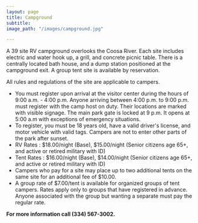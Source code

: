 ```yaml
---
layout: page
title: Campground
subtitle: 
image_path: "/images/campground.jpg"

---
```


A 39 site RV campground overlooks the Coosa River. Each site includes electric and water hook up, a grill, and concrete picnic table. There is a centrally located bath house, and a dump station positioned at the campground exit. A group tent site is available by reservation.

All rules and regulations of the site are applicable to campers.

* You must register upon arrival at the visitor center during the hours of 9:00 a.m. - 4:00 p.m. Anyone arriving between 4:00 p.m. to 9:00 p.m. must register with the camp host on duty. Their locations are marked with visible signage. The main park gate is locked at 9 p.m. It opens at 5:00 a.m with exceptions of emergency situations.
* To register, you must be 18 years old, have a valid driver's license, and motor vehicle with valid tags. Campers are not to enter other parts of the park after sunset.
* RV Rates : $18.00/night (Base), $15.00/night (Senior citizens age 65+, and active or retired military with ID)
* Tent Rates : $16.00/night (Base), $14.00/night (Senior citizens age 65+, and active or retired military with ID)
* Campers who pay for a site may place up to two additional tents on the same site for an additional fee of $10.00.
* A group rate of $7.00/tent is available for organized groups of tent campers. Rates apply only to groups that have registered in advance. Anyone associated with the group but wanting a separate must pay the regular rate.

**For more information call (334) 567-3002.**